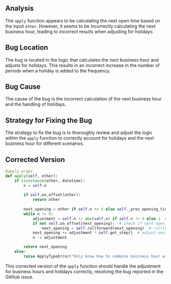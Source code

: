 ## Analysis
The `apply` function appears to be calculating the next open time based on the input `other`. However, it seems to be incorrectly calculating the next business hour, leading to incorrect results when adjusting for holidays.

## Bug Location
The bug is located in the logic that calculates the next business hour and adjusts for holidays. This results in an incorrect increase in the number of periods when a holiday is added to the frequency.

## Bug Cause
The cause of the bug is the incorrect calculation of the next business hour and the handling of holidays.

## Strategy for Fixing the Bug
The strategy to fix the bug is to thoroughly review and adjust the logic within the `apply` function to correctly account for holidays and the next business hour for different scenarios.

## Corrected Version
```python
@apply_wraps
def apply(self, other):
    if isinstance(other, datetime):
        n = self.n
        
        if self.on_offset(other):
            return other
        
        next_opening = other if self.n >= 0 else self._prev_opening_time(other)
        while n != 0:
            adjustment = self.n // abs(self.n) if self.n != 0 else 1  # check for negative N
            if not self.on_offset(next_opening):  # check if next opening is not on offset
                next_opening = self.rollforward(next_opening)  # rollforward the next opening
            next_opening += adjustment * self.get_step()  # adjust next opening
            n -= adjustment

        return next_opening
    else:
        raise ApplyTypeError("Only know how to combine business hour with datetime")
```

This corrected version of the `apply` function should handle the adjustment for business hours and holidays correctly, resolving the bug reported in the GitHub issue.